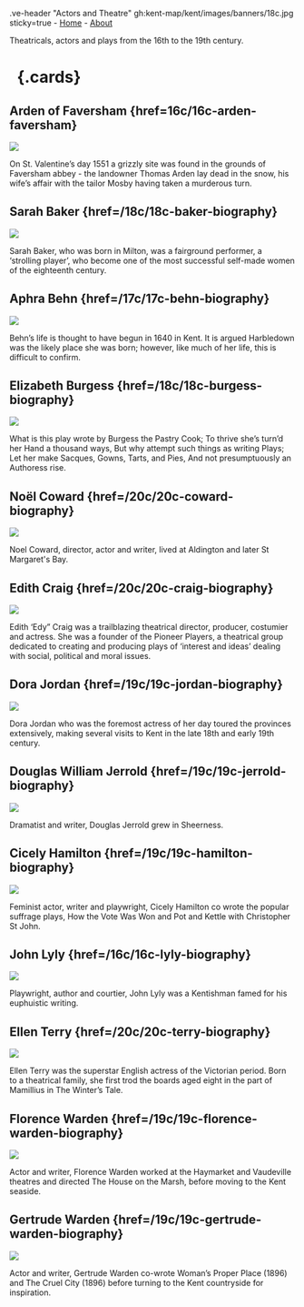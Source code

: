.ve-header "Actors and Theatre" gh:kent-map/kent/images/banners/18c.jpg sticky=true
    - [Home](/)
    - [About](/about)

Theatricals, actors and plays from the 16th to the 19th century.

# &nbsp; {.cards}

## Arden of Faversham {href=16c/16c-arden-faversham}

![](https://iiif.juncture-digital.org/thumbnail?url=https://upload.wikimedia.org/wikipedia/commons/3/38/Arden%27s_House%2C_Faversham.JPG)

On St. Valentine’s day 1551 a grizzly site was found in the grounds of Faversham abbey - the landowner Thomas Arden lay dead in the snow, his wife’s affair with the tailor Mosby having taken a murderous turn.

## Sarah Baker {href=/18c/18c-baker-biography}

![](https://iiif.juncture-digital.org/thumbnail?url=https://stor.artstor.org/stor/4b1bcc91-3a8d-416b-a3bc-522c47582a6d)

Sarah Baker, who was born in Milton, was a fairground performer, a ‘strolling player’, who become one of the most successful self-made women of the eighteenth century.

## Aphra Behn {href=/17c/17c-behn-biography}

![](https://iiif.juncture-digital.org/thumbnail?url=https://stor.artstor.org/stor/313c325c-0895-46de-bd40-f44b75667178)

Behn’s life is thought to have begun in 1640 in Kent. It is argued Harbledown was the likely place she was born; however, like much of her life, this is difficult to confirm.

## Elizabeth Burgess {href=/18c/18c-burgess-biography}

![](https://iiif.juncture-digital.org/thumbnail?url=https://stor.artstor.org/stor/113d965a-9e47-4ad3-8c46-ea1a91002f41)

What is this play wrote by Burgess the Pastry Cook; To thrive she’s turn’d her Hand a thousand ways, But why attempt such things as writing Plays; Let her make Sacques, Gowns, Tarts, and Pies, And not presumptuously an Authoress rise.

## Noël Coward {href=/20c/20c-coward-biography}

![](https://iiif.juncture-digital.org/thumbnail?url=https://stor.artstor.org/stor/ead09451-6033-4e22-9f91-5735da98942d)

Noel Coward, director, actor and writer, lived at Aldington and later St Margaret's Bay.

## Edith Craig {href=/20c/20c-craig-biography}

![](https://iiif.juncture-digital.org/thumbnail?url=https://upload.wikimedia.org/wikipedia/commons/3/3f/Smallhythe_Place%2C_Kent_2.jpg)

Edith ‘Edy” Craig was a trailblazing theatrical director, producer, costumier and actress. She was a founder of the Pioneer Players, a theatrical group dedicated to creating and producing plays of ‘interest and ideas’ dealing with social, political and moral issues.

## Dora Jordan {href=/19c/19c-jordan-biography}

![](https://iiif.juncture-digital.org/thumbnail?url=https://stor.artstor.org/stor/fa1d847b-8066-4bd1-9c12-a691efdb2b3e)

Dora Jordan who was the foremost actress of her day toured the provinces extensively, making several visits to Kent in the late 18th and early 19th century.

## Douglas William Jerrold {href=/19c/19c-jerrold-biography}

![](https://iiif.juncture-digital.org/thumbnail?url=https://stor.artstor.org/stor/0d4f592c-8356-414b-b38d-d9187bfd720d)

Dramatist and writer, Douglas Jerrold grew in Sheerness.

## Cicely Hamilton {href=/19c/19c-hamilton-biography}

![](https://iiif.juncture-digital.org/thumbnail?url=https://stor.artstor.org/stor/a5dc4023-53a8-4f24-b4d5-879c41fc9073)

Feminist actor, writer and playwright, Cicely Hamilton co wrote the popular suffrage plays, How the Vote Was Won and Pot and Kettle with Christopher St John.

## John Lyly {href=/16c/16c-lyly-biography}

![](https://iiif.juncture-digital.org/thumbnail?url=https://upload.wikimedia.org/wikipedia/commons/d/de/John_Lyly%27s_signature_%28from_a_letter_to_Sir_Robert_Cecil%2C_Feb._4_1602-3%3B_from_original_MS._in_Hatfield_Library%29.png)

Playwright, author and courtier, John Lyly was a Kentishman famed for his euphuistic writing.

## Ellen Terry {href=/20c/20c-terry-biography}

![](https://iiif.juncture-digital.org/thumbnail?url=https://stor.artstor.org/stor/8106c5f4-37f3-4526-afe4-5fd40ef48d05)

Ellen Terry was the superstar English actress of the Victorian period. Born to a theatrical family, she first trod the boards aged eight in the part of Mamillius in The Winter’s Tale. 

## Florence Warden {href=/19c/19c-florence-warden-biography}

![](https://iiif.juncture-digital.org/thumbnail?url=https://stor.artstor.org/stor/47ed345c-3d26-4e7f-a46e-3bdc267e68f4)

Actor and writer, Florence Warden worked at the Haymarket and Vaudeville theatres and directed The House on the Marsh, before moving to the Kent seaside.

## Gertrude Warden {href=/19c/19c-gertrude-warden-biography}

![](https://iiif.juncture-digital.org/thumbnail?url=https://upload.wikimedia.org/wikipedia/commons/5/57/St_Stephen%2C_Lympne_1.JPG)

Actor and writer, Gertrude Warden co-wrote  Woman’s Proper Place (1896) and The Cruel City (1896) before turning to the Kent countryside for inspiration. 
